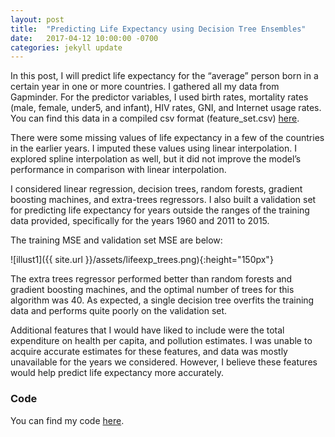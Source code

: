 ```yaml
---
layout: post
title:  "Predicting Life Expectancy using Decision Tree Ensembles"
date:   2017-04-12 10:00:00 -0700
categories: jekyll update
---
```


<script type="text/javascript" async
  src="https://cdn.mathjax.org/mathjax/latest/MathJax.js?config=TeX-MML-AM_CHTML">
</script>

In this post, I will predict life expectancy for the “average” person born in a certain year in one or more countries. I gathered all my data from Gapminder. For the predictor variables, I used birth rates, mortality rates (male, female, under5, and infant), HIV rates, GNI, and Internet usage rates. You can find this data in a compiled csv format (feature_set.csv) [here][github-repo].

There were some missing values of life expectancy in a few of the countries in the earlier years. I imputed these values using linear interpolation. I explored spline interpolation as well, but it did not improve the model’s performance in comparison with linear interpolation.

I considered linear regression, decision trees, random forests, gradient boosting machines, and extra-trees regressors. I also built a validation set for predicting life expectancy for years outside the ranges of the training data provided, specifically for the years 1960 and 2011 to 2015.

The training MSE and validation set MSE are below:

![illust1]({{ site.url }}/assets/lifeexp_trees.png){:height="150px"}

The extra trees regressor performed better than random forests and gradient boosting machines, and the optimal number of trees for this algorithm was 40. As expected, a single decision tree overfits the training data and performs quite poorly on the validation set.

Additional features that I would have liked to include were the total expenditure on health per capita, and pollution estimates. I was unable to acquire accurate estimates for these features, and data was mostly unavailable for the years we considered. However, I believe these features would help predict life expectancy more accurately.

### Code

You can find my code [here][gitrep].


[github-repo]: https://github.com/shivathudi/machine-learning/blob/master/decision_trees/feature_set.csv
[gitrep]: https://github.com/shivathudi/machine-learning/tree/master/decision_trees
